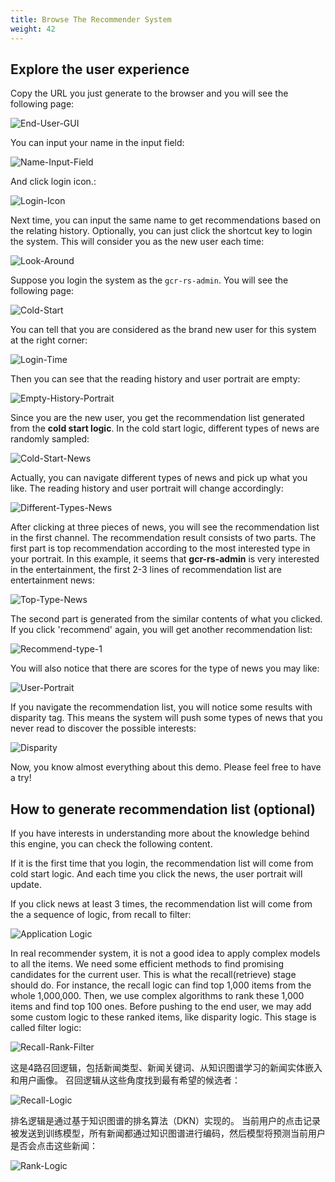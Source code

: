 ```yaml
---
title: Browse The Recommender System
weight: 42
---
```


## Explore the user experience
Copy the URL you just generate to the browser and you will see the following page:

![End-User-GUI](/images/end-user-gui.png)

You can input your name in the input field:

![Name-Input-Field](/images/name-input-field.png)

And click login icon.:

![Login-Icon](/images/login-icon.png)

Next time, you can input the same name to get recommendations based on the relating history. Optionally, you can just click the shortcut key to login the system. This will consider you as the new user each time:

![Look-Around](/images/look-around.png)

Suppose you login the system as the `gcr-rs-admin`. You will see the following page:

![Cold-Start](/images/cold-start.png)

You can tell that you are considered as the brand new user for this system at the right corner:

![Login-Time](/images/login-time.png)

Then you can see that the reading history and user portrait are empty:

![Empty-History-Portrait](/images/empty-history-portrait.png)

Since you are the new user, you get the recommendation list generated from the **cold start logic**. In the cold start logic, different types of news are randomly sampled:

![Cold-Start-News](/images/cold-start-news.png)

Actually, you can navigate different types of news and pick up what you like. The reading history and user portrait will change accordingly:

![Different-Types-News](/images/dtn.png)

After clicking at three pieces of news, you will see the recommendation list in the first channel. The recommendation result consists of two parts. The first 
part is top recommendation according to the most interested type in your portrait. In this example, it seems that **gcr-rs-admin** is very interested in
the entertainment, the first 2-3 lines of recommendation list are entertainment news:

![Top-Type-News](/images/top-type-news.png)

The second part is generated from the similar contents of what you clicked. If you click 'recommend' again, you will get another recommendation list:

![Recommend-type-1](/images/recommend-type-1.png)

You will also notice that there are scores for the type of news you may like:

![User-Portrait](/images/user-portrait.png)

If you navigate the recommendation list, you will notice some results with disparity tag. This means the system will push some types of news that you never read to discover the possible interests:

![Disparity](/images/disparity.png)

Now, you know almost everything about this demo. Please feel free to have a try!

## How to generate recommendation list (optional)

If you have interests in understanding more about the knowledge behind this engine, you can check the following content. 

If it is the first time that you login, the recommendation list will come from cold start logic. And each time you click the news, the user portrait will update.

If you click news at least 3 times, the recommendation list will come from the a sequence of logic, from recall to filter:

![Application Logic](/images/application-logic.png)

In real recommender system, it is not a good idea to apply complex models to all the items. We need some efficient methods to find promising candidates for the
current user. This is what the recall(retrieve) stage should do. For instance, the recall logic can find top 1,000 items from the whole 1,000,000. Then, we use
complex algorithms to rank these 1,000 items and find top 100 ones. Before pushing to the end user, we may add some custom logic to these ranked items, like disparity logic. This stage is called filter logic:

![Recall-Rank-Filter](/images/recall-rank-filter.png)

这是4路召回逻辑，包括新闻类型、新闻关键词、从知识图谱学习的新闻实体嵌入和用户画像。 召回逻辑从这些角度找到最有希望的候选者： 

![Recall-Logic](/images/recall-logic.png)

排名逻辑是通过基于知识图谱的排名算法（DKN）实现的。 当前用户的点击记录被发送到训练模型，所有新闻都通过知识图谱进行编码，然后模型将预测当前用户是否会点击这些新闻： 

![Rank-Logic](/images/rank-logic.png)






